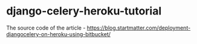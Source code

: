 # django-celery-heroku-tutorial
The source code of the article - https://blog.startmatter.com/deployment-djangocelery-on-heroku-using-bitbucket/

